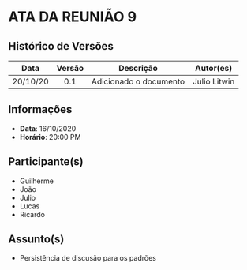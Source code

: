 # ATA DA REUNIÃO 9

## Histórico de Versões

|   Data   | Versão |           Descrição           |             Autor(es)              |
|:--------:|:------:|:-----------------------------:|:----------------------------------:|
| 20/10/20 | 0.1 | Adicionado o documento | Julio Litwin |

## Informações

- **Data**: 16/10/2020
- **Horário**: 20:00 PM

## Participante(s)

- Guilherme
- João
- Julio
- Lucas
- Ricardo

## Assunto(s)

- Persistência de discusão para os padrões